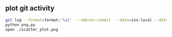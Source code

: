 ## plot git activity

```sh
git log --format=format:'%aI'  --abbrev-commit  --date=iso-local --date-order >| data.txt
python png.py
open ./scatter_plot.png
```

